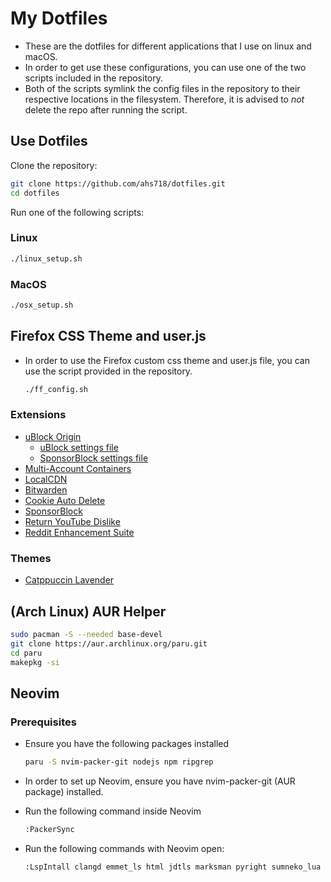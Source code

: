 

# My Dotfiles

-   These are the dotfiles for different applications that I use on linux and macOS. 
-   In order to get use these configurations, you can use one of the two scripts included in the repository.
-   Both of the scripts symlink the config files in the repository to their respective locations in the filesystem. Therefore, it is advised to *not* delete the repo after running the script.

## Use Dotfiles

Clone the repository:

```bash
git clone https://github.com/ahs718/dotfiles.git
cd dotfiles
```

Run one of the following scripts:

### Linux

```bash
./linux_setup.sh
```

### MacOS

```bash
./osx_setup.sh
```

## Firefox CSS Theme and user.js

-   In order to use the Firefox custom css theme and user.js file, you can use the script provided in the repository.

    ```bash
    ./ff_config.sh
    ```

### Extensions

-   [uBlock Origin](https://addons.mozilla.org/en-US/firefox/addon/ublock-origin/?utm_source=addons.mozilla.org&utm_medium=referral&utm_content=search)
    -   [uBlock settings file](firefox/ublock-settings.txt)
    -   [SponsorBlock settings file](firefox/sponsorblock-settings.json)
-   [Multi-Account Containers](https://addons.mozilla.org/en-US/firefox/addon/multi-account-containers/)
-   [LocalCDN](https://addons.mozilla.org/en-US/firefox/addon/localcdn-fork-of-decentraleyes/?utm_source=addons.mozilla.org&utm_medium=referral&utm_content=search)
-   [Bitwarden](https://addons.mozilla.org/en-US/firefox/addon/bitwarden-password-manager/)
-   [Cookie Auto Delete](https://addons.mozilla.org/en-US/firefox/addon/cookie-autodelete/?utm_source=addons.mozilla.org&utm_medium=referral&utm_content=search)
-   [SponsorBlock](https://addons.mozilla.org/en-US/firefox/addon/sponsorblock/)
-   [Return YouTube Dislike](https://addons.mozilla.org/en-US/firefox/addon/return-youtube-dislikes/)
-   [Reddit Enhancement Suite](https://addons.mozilla.org/en-US/firefox/addon/reddit-enhancement-suite/)

### Themes

-   [Catppuccin Lavender](https://addons.mozilla.org/en-US/firefox/addon/catppuccin-mocha-lavender/?utm_source=addons.mozilla.org&utm_medium=referral&utm_content=search)

## (Arch Linux) AUR Helper

```bash
sudo pacman -S --needed base-devel
git clone https://aur.archlinux.org/paru.git
cd paru
makepkg -si
```

## Neovim

### Prerequisites

-   Ensure you have the following packages installed

    ```bash
    paru -S nvim-packer-git nodejs npm ripgrep
    ```

-   In order to set up Neovim, ensure you have nvim-packer-git (AUR package) installed.

-   Run the following command inside Neovim

    ```bash
    :PackerSync
    ```

-   Run the following commands with Neovim open:

    ```bash
    :LspIntall clangd emmet_ls html jdtls marksman pyright sumneko_lua
    ```
